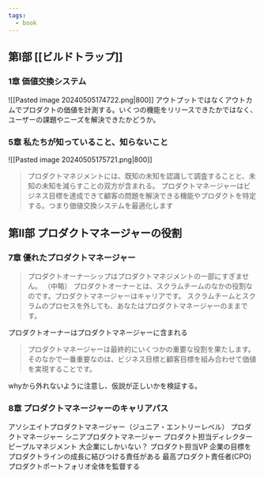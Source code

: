 ```yaml
---
tags:
  - book
---
```

## 第Ⅰ部 [[ビルドトラップ]]
### 1章 価値交換システム
![[Pasted image 20240505174722.png|800]]
アウトプットではなくアウトカムでプロダクトの価値を計測する。いくつの機能をリリースできたかではなく、ユーザーの課題やニーズを解決できたかどうか。

### 5章 私たちが知っていること、知らないこと
![[Pasted image 20240505175721.png|800]]
> プロダクトマネジメントには、既知の未知を認識して調査することと、未知の未知を減らすことの双方が含まれる。
> プロダクトマネージャーはビジネス目標を達成できて顧客の問題を解決できる機能やプロダクトを特定する。つまり価値交換システムを最適化します

## 第Ⅱ部 プロダクトマネージャーの役割
### 7章 優れたプロダクトマネージャー
> プロダクトオーナーシップはプロダクトマネジメントの一部にすぎません。
> （中略）
> プロダクトオーナーとは、スクラムチームのなかの役割なのです。プロダクトマネージャーはキャリアです。
> スクラムチームとスクラムのプロセスを外しても、あなたはプロダクトマネージャーのままです。

プロダクトオーナーはプロダクトマネージャーに含まれる

> プロダクトマネージャーは最終的にいくつかの重要な役割を果たします。そのなかで一番重要なのは、ビジネス目標と顧客目標を組み合わせて価値を実現することです。

whyから外れないように注意し、仮説が正しいかを検証する。

### 8章 プロダクトマネージャーのキャリアパス
アソシエイトプロダクトマネージャー（ジュニア・エントリーレベル）
プロダクトマネージャー
シニアプロダクトマネージャー
プロダクト担当ディレクター
	ピープルマネジメント
	大企業にしかいない？
プロダクト担当VP
	企業の目標をプロダクトラインの成長に結びつける責任がある
最高プロダクト責任者(CPO)
	プロダクトポートフォリオ全体を監督する
